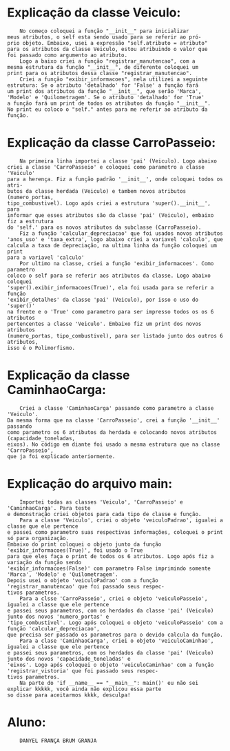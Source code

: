 # Explicação da classe Veiculo:
        No começo coloquei a função "__init__" para inicializar 
    meus atributos, o self esta sendo usado para se referir ao pró-
    prio objeto. Embaixo, usei a expressão "self.atributo = atributo"
    para os atributos da classe Veiculo, estou atribuindo o valor que 
    foi passado como argumento ao atributo.
        Logo a baixo criei a função "registrar_manutencao", com a 
    mesma estrutura da função "__init__", de diferente coloquei um 
    print para os atributos dessa classe "registrar_manutencao".
        Criei a função "exibir_informacoes", nela utilizei a seguinte
    estrutura: Se o atributo 'detalhado' for 'False' a função fará
    um print dos atributos da função "__init__", que serão 'Marca', 
    'Modelo' e 'Quilometragem'. Se o atributo 'detalhado' for 'True' 
    a função fará um print de todos os atributos da função "__init__".
    No print eu coloco o "self." antes para me referir ao atributo da função.

# Explicação da classe CarroPasseio:
        Na primeira linha importei a classe 'pai' (Veiculo). Logo abaixo
    criei a classe 'CarroPasseio' e coloquei como parametro a classe 'Veiculo'
    para a herença. Fiz a função padrão '__init__', onde coloquei todos os atri-
    butos da classe herdada (Veiculo) e tambem novos atributos (numero_portas,
    tipo_combustivel). Logo após criei a estrutura 'super().__init__', para 
    informar que esses atributos são da classe 'pai' (Veiculo), embaixo fiz a estrutura 
    do 'self.' para os novos atributos da subclasse (CarroPasseio).
        Fiz a função 'calcular_depreciacao' que foi usados novos atributos 
    'anos_uso' e 'taxa_extra', logo abaixo criei a variavel 'calculo', que
    calcula a taxa de depreciação, na ultima linha da função coloquei um print
    para a variavel 'calculo'
        Por ultimo na classe, criei a função 'exibir_informacoes'. Como parametro
    coloco o self para se referir aos atributos da classe. Logo abaixo coloquei
    'super().exibir_informacoes(True)', ela foi usada para se referir a função
    'exibir_detalhes' da classe 'pai' (Veiculo), por isso o uso do 'super()'
    na frente e o 'True' como parametro para ser impresso todos os os 6 atributos
    pertencentes a classe 'Veiculo'. Embaixo fiz um print dos novos atributos 
    (numero_portas, tipo_combustivel), para ser listado junto dos outros 6 atributos,
    isso é o Polimorfismo.

# Explicação da classe CaminhaoCarga:
        Criei a classe 'CaminhaoCarga' passando como parametro a classe 'Veiculo'. 
    Da mesma forma que na classe 'CarroPasseio', crei a função '__init__' passando 
    como parametro os 6 atributos da herdada e colocando novos atributos (capacidade_toneladas, 
    eixos). No código em diante foi usado a mesma estrutura que na classe 'CarroPasseio',
    que ja foi explicado anteriormente.

# Explicação do arquivo main:
        Importei todas as classes 'Veiculo', 'CarroPasseio' e 'CaminhaoCarga'. Para teste 
    e demonstração criei objetos para cada tipo de classe e função.
        Para a classe 'Veiculo', criei o objeto 'veiculoPadrao', igualei a classe que ele pertence
    e passei como parametro suas respectivas informações, coloquei o print só para organização.
    Embaixo do print coloquei o objeto junto da função 'exibir_informacoes(True)', foi usado o True
    para que eles faça o print de todos os 6 atributos. Logo após fiz a variação da função sendo 
    'exibir_informacoes(False)' com parametro False imprimindo somente 'Marca', 'Modelo' e 'Quilometragem'.
    Depois usei o objeto 'veiculoPadrao' com a função 'registrar_manutencao' que foi passado seus respec-
    tivos parametros.
        Para a clsse 'CarroPasseio', criei o objeto 'veiculoPasseio', igualei a classe que ele pertence
    e passei seus parametros, com os herdados da classe 'pai' (Veiculo) junto dos novos 'numero_portas' e 
    'tipo_combustivel'. Logo após coloquei o objeto 'veiculoPasseio' com a função 'calcular_depreciacao',
    que precisa ser passado os parametros para o devido calcula da função.
        Para a clase 'CaminhaoCarga', criei o objeto 'veiculoCaminhao', igualei a classe que ele pertence
    e passei seus parametros, com os herdados da classe 'pai' (Veiculo) junto dos novos 'capacidade_toneladas' e 
    'eixos'. Logo após coloquei o objeto 'veiculoCaminhao' com a função 'registrar_vistoria' que foi passado seus respec-
    tivos parametros.
        Na parte do 'if __name__ == "__main__": main()' eu não sei explicar kkkkk, você ainda não explicou essa parte
    so disse para aceitarmos kkkk, desculpa!
# Aluno:
        DANYEL FRANÇA BRUM GRANJA

    
